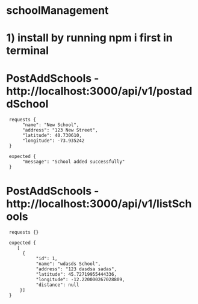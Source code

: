 # schoolManagement

# 1)  install by running  npm i first in terminal

# PostAddSchools - http://localhost:3000/api/v1/postaddSchool

     requests {
          "name": "New School",
          "address": "123 New Street",
          "latitude": 40.730610,
          "longitude": -73.935242
     }

     expected {
          "message": "School added successfully"
     }

# PostAddSchools - http://localhost:3000/api/v1/listSchools

     requests {}

     expected {
        [
          {
               "id": 1,
               "name": "wdasds School",
               "address": "123 dasdsa sadas",
               "latitude": 45.72719955444336,
               "longitude": -12.220000267028809,
               "distance": null
         }]
     }

